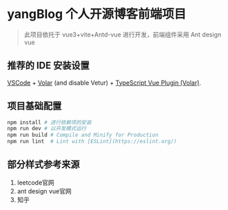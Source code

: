 # yangBlog 个人开源博客前端项目

> 此项目依托于 vue3+vite+Antd-vue 进行开发，前端组件采用 Ant design vue

## 推荐的 IDE 安装设置

[VSCode](https://code.visualstudio.com/) + [Volar](https://marketplace.visualstudio.com/items?itemName=Vue.volar) (and disable Vetur) + [TypeScript Vue Plugin (Volar)](https://marketplace.visualstudio.com/items?itemName=Vue.vscode-typescript-vue-plugin).

## 项目基础配置

```sh
npm install # 进行依赖项的安装
npm run dev # 以开发模式运行
npm run build # Compile and Minify for Production
npm run lint  # Lint with [ESLint](https://eslint.org/)
```
## 部分样式参考来源
1. leetcode官网
2. ant design vue官网
3. 知乎
